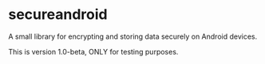# secureandroid
A small library for encrypting and storing data securely on Android devices.

This is version 1.0-beta, ONLY for testing purposes.

